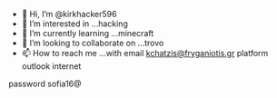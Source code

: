 - 👋 Hi, I’m @kirkhacker596
- 👀 I’m interested in ...hacking
- 🌱 I’m currently learning ...minecraft
- 💞️ I’m looking to collaborate on ...trovo
- 📫 How to reach me ...with email kchatzis@fryganiotis.gr
platform outlook internet

<!---
kirkhacker596/kirkhacker596 is a ✨ special ✨ repository because its `README.md` (this file) appears on your GitHub profile.
You can click the Preview link to take a look at your changes.
--->
password sofia16@
